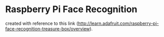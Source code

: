 Raspberry Pi Face Recognition
==========================================

created with reference to this link (http://learn.adafruit.com/raspberry-pi-face-recognition-treasure-box/overview).

